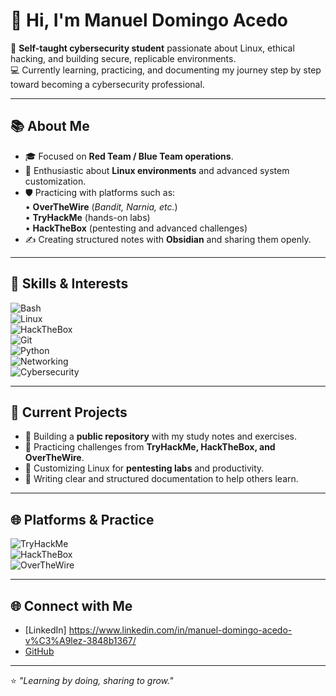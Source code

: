 # 👋 Hi, I'm Manuel Domingo Acedo  

🔐 **Self-taught cybersecurity student** passionate about Linux, ethical hacking, and building secure, replicable environments.  
💻 Currently learning, practicing, and documenting my journey step by step toward becoming a cybersecurity professional.  

---

## 📚 About Me  
- 🎓 Focused on **Red Team / Blue Team operations**.  
- 🐧 Enthusiastic about **Linux environments** and advanced system customization.  
- 🛡️ Practicing with platforms such as:  
  • **OverTheWire** (*Bandit, Narnia, etc.*)  
  • **TryHackMe** (hands-on labs)  
  • **HackTheBox** (pentesting and advanced challenges)  
- ✍️ Creating structured notes with **Obsidian** and sharing them openly.  

---

## 🔑 Skills & Interests  

![Bash](https://img.shields.io/badge/Bash-Scripting-9FEF00?logo=gnu-bash&logoColor=white)<br>
![Linux](https://img.shields.io/badge/Linux-Terminal-blue?logo=linux&logoColor=black)<br>
![HackTheBox](https://img.shields.io/badge/HackTheBox-Labs-9FEF00?logo=hackthebox&logoColor=green)<br> 
![Git](https://img.shields.io/badge/Git-Version%20Control-FF0000?logo=git&logoColor=red&style=flat)  
![Python](https://img.shields.io/badge/Python-Scripting-3776AB?logo=python&logoColor=blue&style=flat)  
![Networking](https://img.shields.io/badge/Networking-Cisco-0078D7?logo=cisco&logoColor=blue&style=flat)  
![Cybersecurity](https://img.shields.io/badge/Cybersecurity-Defense%20%26%20Attack-FF0000?logo=shield&logoColor=white&style=flat)  


---

## 🚀 Current Projects  
- 📂 Building a **public repository** with my study notes and exercises.  
- 🧩 Practicing challenges from **TryHackMe, HackTheBox, and OverTheWire**.  
- 🔐 Customizing Linux for **pentesting labs** and productivity.  
- 📝 Writing clear and structured documentation to help others learn.  

---

## 🌐 Platforms & Practice  

![TryHackMe](https://img.shields.io/badge/TryHackMe-212C42?style=flat-square&logo=tryhackme&logoColor=white)  
![HackTheBox](https://img.shields.io/badge/HackTheBox-9FEF00?style=flat-square&logo=hackthebox&logoColor=black)  
![OverTheWire](https://img.shields.io/badge/OverTheWire-000000?style=flat-square&logo=gnu&logoColor=white)  

---

## 🌐 Connect with Me  
- [LinkedIn] https://www.linkedin.com/in/manuel-domingo-acedo-v%C3%A9lez-3848b1367/
- [GitHub](https://github.com/Redz-10111)  

---

⭐ *"Learning by doing, sharing to grow."*  
